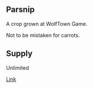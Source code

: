 ## Parsnip

A crop grown at WolfTown Game.

Not to be mistaken for carrots.

## Supply

Unlimited

[Link](https://docs.sunflower-land.com/crafting-guide)
